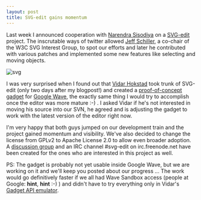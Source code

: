 ```yaml
---
layout: post
title: SVG-edit gains momentum
---
```


Last week I announced cooperation with [Narendra Sisodiya](http://narendra.techfandu.org/) on a [SVG-edit](http://svg-edit.googlecode.com/) project. The inscrutable ways of twitter allowed [Jeff Schiller](http://blog.codedread.com/), a co-chair of the W3C SVG Interest Group, to spot our efforts and later he contributed with various patches and implemented some new features like selecting and moving objects.

![svg](/assets/svg.png)

I was very surprised when I found out that [Vidar Hokstad](http://www.hokstad.com/) took trunk of SVG-edit (only two days after my blogpost!) and created a [proof-of-concept gadget](http://www.hokstad.com/svg-editor-gadget-for-google-wave.html) for [Google Wave](http://wave.google.com/), the exactly same thing I would try to accomplish once the editor was more mature :-) . I asked Vidar if he's not interested in moving his source into our SVN, he agreed and is adjusting the gadget to work with the latest version of the editor right now.

I'm very happy that both guys jumped on our development train and the project gained momentum and visibility. We've also decided to change the license from GPLv2 to Apache License 2.0 to allow even broader adoption. A [discussion group](http://groups.google.com/group/svg-edit) and an IRC channel #svg-edit on irc.freenode.net have been created for the ones who are interested in this project as well.

PS: The gadget is probably not yet usable inside Google Wave, but we are working on it and we'll keep you posted about our progress ... The work would go definitively faster if we all had Wave Sandbox access (people at Google: **hint**, **hint** :-) ) and didn't have to try everything only in Vidar's [Gadget API emulator](http://www.hokstad.com/static/wave/gadgets.html).

